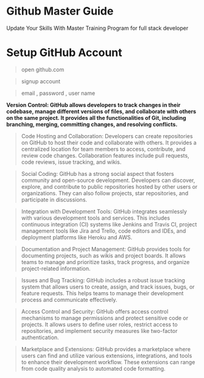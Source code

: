 # Github Master Guide

Update Your Skills With Master Training Program for full stack developer

# Setup GitHub Account

> open github.com

> signup account

> email , password , user name


**Version Control: GitHub allows developers to track changes in their codebase, manage different versions of files, and collaborate with others on the same project. It provides all the functionalities of Git, including branching, merging, committing changes, and resolving conflicts.**

> Code Hosting and Collaboration: Developers can create repositories on GitHub to host their code and collaborate with others. It provides a centralized location for team members to access, contribute, and review code changes. Collaboration features include pull requests, code reviews, issue tracking, and wikis.

> Social Coding: GitHub has a strong social aspect that fosters community and open-source development. Developers can discover, explore, and contribute to public repositories hosted by other users or organizations. They can also follow projects, star repositories, and participate in discussions.

> Integration with Development Tools: GitHub integrates seamlessly with various development tools and services. This includes continuous integration (CI) systems like Jenkins and Travis CI, project management tools like Jira and Trello, code editors and IDEs, and deployment platforms like Heroku and AWS.

> Documentation and Project Management: GitHub provides tools for documenting projects, such as wikis and project boards. It allows teams to manage and prioritize tasks, track progress, and organize project-related information.

> Issues and Bug Tracking: GitHub includes a robust issue tracking system that allows users to create, assign, and track issues, bugs, or feature requests. This helps teams to manage their development process and communicate effectively.

> Access Control and Security: GitHub offers access control mechanisms to manage permissions and protect sensitive code or projects. It allows users to define user roles, restrict access to repositories, and implement security measures like two-factor authentication.

> Marketplace and Extensions: GitHub provides a marketplace where users can find and utilize various extensions, integrations, and tools to enhance their development workflow. These extensions can range from code quality analysis to automated code formatting.


